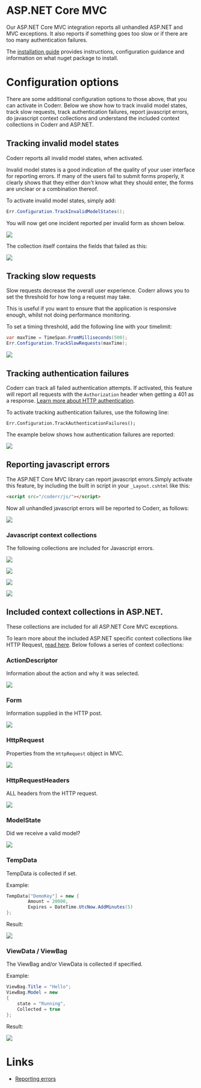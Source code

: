 ASP.NET Core MVC
================

Our ASP.NET Core MVC integration reports all unhandled ASP.NET and MVC exceptions. It also reports if something goes too slow or if there are too many authentication failures. 

The [installation guide](./install/) provides instructions, configuration guidance and information on what nuget package to install.


# Configuration options

There are some additional configuration options to those above, that you can activate in Coderr. Below we show how to track invalid model states, track slow requests, track authentication failures, report javascript errors, do javascript context collections and understand the included context collections in Coderr and ASP.NET.

## Tracking invalid model states

Coderr reports all invalid model states, when activated.

Invalid model states is a good indication of the quality of your user interface for reporting errors. If many of the users fail to submit forms properly, it clearly shows that they either don't know what they should enter, the forms are unclear or a combination thereof.

To activate invalid model states, simply add:

```csharp
Err.Configuration.TrackInvalidModelStates();
```

You will now get one incident reported per invalid form as shown below.

![](modelstate-incident.png)

The collection itself contains the fields that failed as this:

![](collections/modelstate.png)

## Tracking slow requests

Slow requests decrease the overall user experience. Coderr allows you to set the threshold for how long a request may take.

This is useful if you want to ensure that the application is responsive enough, whilst not doing performance monitoring.

To set a timing threshold, add the following line with your timelimit:

```csharp
var maxTime = TimeSpan.FromMilliseconds(500);
Err.Configuration.TrackSlowRequests(maxTime);
```

![](slow-request-incident.png)

## Tracking authentication failures

Coderr can track all failed authentication attempts. If activated, this feature will report all requests with the `Authorization` header when getting a 401 as a response. [Learn more about HTTP authentication](https://developer.mozilla.org/en-US/docs/Web/HTTP/Authentication).

To activate tracking authentication failures, use the following line:

```
Err.Configuration.TrackAuthenticationFailures();
```

The example below shows how authentication failures are reported:

![](authentication-incident.png)


## Reporting javascript errors

The ASP.NET Core MVC library can report javascript errors.Simply activate this feature, by including the built in script in your `_Layout.cshtml` like this:

```html
<script src="/coderr/js/"></script>
```

Now all unhandled javascript errors will be reported to Coderr, as follows:

![](javascript-incident.png)

### Javascript context collections

The following collections are included for Javascript errors.

![](js-collections/document.png)

![](js-collections/window.png)

![](js-collections/navigator.png)

![](js-collections/screen.png)


## Included context collections in ASP.NET.

These collections are included for all ASP.NET Core MVC exceptions.

To learn more about the included ASP.NET specific context collections like HTTP Request, [read here](../aspnet/index.md). Below follows a series of context collections:

### ActionDescriptor

Information about the action and why it was selected.

![](collections/actiondescriptor.png)

### Form

Information supplied in the HTTP post.

![](collections/form.png)

### HttpRequest

Properties from the `HttpRequest` object in MVC.

![](collections/request.png)

### HttpRequestHeaders

ALL headers from the HTTP request.

![](collections/httprequestheaders.png)

### ModelState

Did we receive a valid model?

![](collections/modelstate.png)

### TempData

TempData is collected if set.

Example:

```csharp
TempData["DemoKey"] = new {
		Amount = 20000,
		Expires = DateTime.UtcNow.AddMinutes(5)
};
```

Result:

![](collections/tempdata.png)

### ViewData / ViewBag

The ViewBag and/or ViewData is collected if specified.

Example:

```csharp
ViewBag.Title = "Hello";
ViewBag.Model = new
{
	state = "Running",
	Collected = true
};
```

Result:

![](collections/viewdata.png)


# Links

* [Reporting errors](../../)
